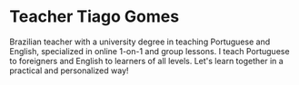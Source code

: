 # Teacher Tiago Gomes
Brazilian teacher with a university degree in teaching Portuguese and English, specialized in online 1-on-1 and group lessons. I teach Portuguese to foreigners and English to learners of all levels. Let's learn together in a practical and personalized way!

